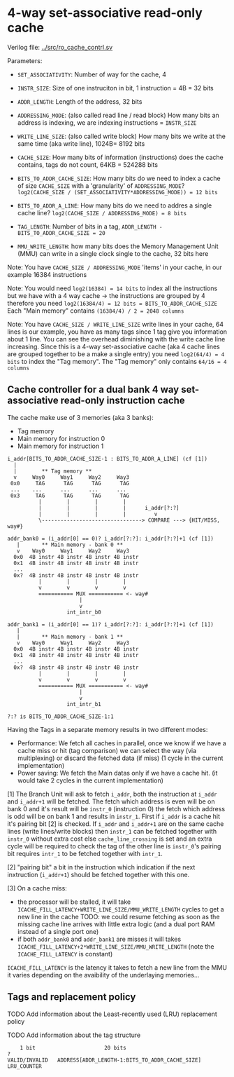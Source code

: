 # 4-way set-associative read-only cache

Verilog file: [../src/ro_cache_contrl.sv](../src/ro_cache_contrl.sv)


Parameters:
- `SET_ASSOCIATIVITY`: Number of way for the cache, 4
- `INSTR_SIZE`: Size of one instruciton in bit, 1 instruction = 4B = 32 bits
- `ADDR_LENGTH`: Length of the address, 32 bits
- `ADDRESSING_MODE`: (also called read line / read block)
  How many bits an address is indexing, we are indexing instructions = `INSTR_SIZE`
- `WRITE_LINE_SIZE`: (also called write block)
  How many bits we write at the same time (aka write line), 1024B= 8192 bits
- `CACHE_SIZE`: How many bits of information (instructions) does the cache
  contains, tags do not count, 64KB = 524288 bits
- `BITS_TO_ADDR_CACHE_SIZE`: How many bits do we need to index a cache of size
  `CACHE_SIZE` with a 'granularity' of `ADDRESSING_MODE`?
  `log2(CACHE_SIZE / (SET_ASSOCIATIVITY*ADDRESSING_MODE)) = 12 bits`

- `BITS_TO_ADDR_A_LINE`: How many bits do we need to addres a single cache line?
  `log2(CACHE_SIZE / ADDRESSING_MODE) = 8 bits`

- `TAG_LENGTH`: Number of bits in a tag, `ADDR_LENGTH - BITS_TO_ADDR_CACHE_SIZE = 20`
- `MMU_WRITE_LENGTH`: how many bits does the Memory Management Unit (MMU) can
  write in a single clock single to the cache, 32 bits here

Note: You have `CACHE_SIZE / ADDRESSING_MODE` 'items' in your cache, in our
  example 16384 instructions

Note: You would need `log2(16384) = 14 bits` to index all the instructions
  but we have with a 4 way cache -> the instructions are grouped by 4 therefore
  you need `log2(16384/4) = 12 bits = BITS_TO_ADDR_CACHE_SIZE`
  Each "Main memory" contains `(16384/4) / 2 = 2048 columns`

Note: You have `CACHE_SIZE / WRITE_LINE_SIZE` write lines in your cache,
  64 lines is our example, you have as many tags since 1 tag give you
  information about 1 line. You can see the overhead diminishing with the write
  cache line increasing. Since this is a 4-way set-associative cache (aka 4
  cache lines are grouped together to be a make a single entry) you need
  `log2(64/4) = 4 bits` to index the "Tag memory".
  The "Tag memory" only contains `64/16 = 4 columns`


## Cache controller for a dual bank 4 way set-associative read-only instruction cache

The cache make use of 3 memories (aka 3 banks):
- Tag memory
- Main memory for instruction 0
- Main memory for instruction 1

```
i_addr[BITS_TO_ADDR_CACHE_SIZE-1 : BITS_TO_ADDR_A_LINE] (cf [1])
  |
  |        ** Tag memory **
  v     Way0     Way1     Way2     Way3
 0x0     TAG      TAG      TAG      TAG
 ...    ...      ...      ...      ...
 0x3     TAG      TAG      TAG      TAG
          |        |        |        |
          |        |        |        |      i_addr[?:?]
          |        |        |        |         v
          \--------------------------------> COMPARE ---> {HIT/MISS, way#}

addr_bank0 = (i_addr[0] == 0)? i_addr[?:?]: i_addr[?:?]+1 (cf [1])
   |       ** Main memory - bank 0 **
   v    Way0     Way1     Way2     Way3
  0x0  4B instr 4B instr 4B instr 4B instr
  0x1  4B instr 4B instr 4B instr 4B instr
  ...
  0x?  4B instr 4B instr 4B instr 4B instr
          |        |        |        |
          v        v        v        v
          =========== MUX =========== <- way#
                       |
                       v
                   int_intr_b0

addr_bank1 = (i_addr[0] == 1)? i_addr[?:?]: i_addr[?:?]+1 (cf [1])
   |
   |       ** Main memory - bank 1 **
   v    Way0     Way1     Way2     Way3
  0x0  4B instr 4B instr 4B instr 4B instr
  0x1  4B instr 4B instr 4B instr 4B instr
  ...
  0x?  4B instr 4B instr 4B instr 4B instr
          |        |        |        |
          v        v        v        v
          =========== MUX =========== <- way#
                       |
                       v
                   int_intr_b1

?:? is BITS_TO_ADDR_CACHE_SIZE-1:1
```

Having the Tags in a separate memory results in two different modes:
- Performance: We fetch all caches in parallel, once we know if we have a cache
  miss or hit (tag comparison) we can select the way (via multiplexing) or
  discard the fetched data (if miss) (1 cycle in the current implementation)
- Power saving: We fetch the Main datas only if we have a cache hit. (it would
  take 2 cycles in the current implementation)

[1] The Branch Unit will ask to fetch `i_addr`, both the instruction at `i_addr`
and `i_addr+1` will be fetched. The fetch which address is even will be on bank
0 and it's result will be `instr_0` (instruction 0) the fetch which address is
odd will be on bank 1 and results in `instr_1`.
First if `i_addr` is a cache hit it's pairing bit [2] is checked.
If `i_addr` and `i_addr+1` are on the same cache lines (write lines/write
blocks) then `instr_1` can be fetched together with `instr_0` without extra cost
else `cache_line_crossing` is set and an extra cycle will be required to check
the tag of the other line is `instr_0`'s pairing bit requires `intr_1` to be
fetched together with `intr_1`.

[2] "pairing bit" a bit in the instruction which indication if the next
inxtruction (`i_addr+1`) should be fetched together with this one.

[3] On a cache miss:
- the processor will be stalled, it will take
  `ICACHE_FILL_LATENCY+WRITE_LINE_SIZE/MMU_WRITE_LENGTH` cycles to get a new line
  in the cache
TODO: we could resume fetching as soon as the missing cache line arrives with
little extra logic (and a dual port RAM instead of a single port one)
- if both `addr_bank0` and `addr_bank1` are misses it will takes
  `ICACHE_FILL_LATENCY+2*WRITE_LINE_SIZE/MMU_WRITE_LENGTH` (note the
  `ICACHE_FILL_LATENCY` is constant)

`ICACHE_FILL_LATENCY` is the latency it takes to fetch a new line from the MMU it
varies depending on the avaibility of the underlaying memories...

## Tags and replacement policy
TODO Add information about the Least-recently used (LRU) replacement policy

TODO Add information about the tag structure
```
    1 bit                      20 bits                                ?
VALID/INVALID   ADDRESS[ADDR_LENGTH-1:BITS_TO_ADDR_CACHE_SIZE]   LRU_COUNTER
```

